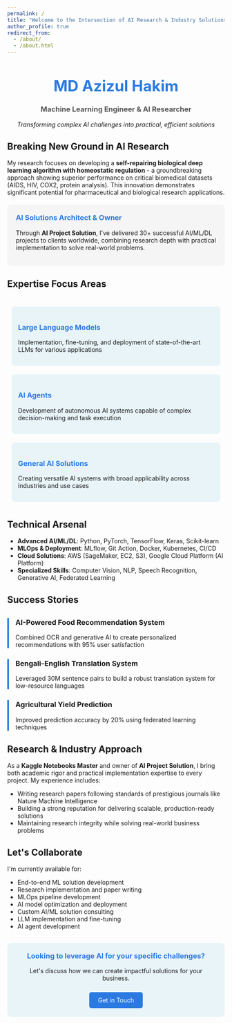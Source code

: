 ```yaml
---
permalink: /
title: "Welcome to the Intersection of AI Research & Industry Solutions"
author_profile: true
redirect_from: 
  - /about/
  - /about.html
---
```


<div style="text-align: center; margin-bottom: 30px;">
  <h1 style="color: #2a7ae2; font-size: 2.5em;">MD Azizul Hakim</h1>
  <h3 style="color: #555;">Machine Learning Engineer & AI Researcher</h3>
  <p><em>Transforming complex AI challenges into practical, efficient solutions</em></p>
</div>

## Breaking New Ground in AI Research

My research focuses on developing a **self-repairing biological deep learning algorithm with homeostatic regulation** - a groundbreaking approach showing superior performance on critical biomedical datasets (AIDS, HIV, COX2, protein analysis). This innovation demonstrates significant potential for pharmaceutical and biological research applications.

<div style="background-color: #f5f5f5; padding: 20px; border-radius: 10px; margin: 20px 0;">
  <h3 style="color: #2a7ae2; margin-top: 0;">AI Solutions Architect & Owner</h3>
  <p>Through <strong>AI Project Solution</strong>, I've delivered 30+ successful AI/ML/DL projects to clients worldwide, combining research depth with practical implementation to solve real-world problems.</p>
</div>

## Expertise Focus Areas

<div style="display: flex; flex-wrap: wrap; justify-content: space-between; margin: 30px 0;">
  <div style="flex: 1; min-width: 250px; margin: 10px; padding: 15px; background-color: #e8f4f8; border-radius: 8px;">
    <h3 style="color: #2a7ae2;">Large Language Models</h3>
    <p>Implementation, fine-tuning, and deployment of state-of-the-art LLMs for various applications</p>
  </div>
  <div style="flex: 1; min-width: 250px; margin: 10px; padding: 15px; background-color: #e8f4f8; border-radius: 8px;">
    <h3 style="color: #2a7ae2;">AI Agents</h3>
    <p>Development of autonomous AI systems capable of complex decision-making and task execution</p>
  </div>
  <div style="flex: 1; min-width: 250px; margin: 10px; padding: 15px; background-color: #e8f4f8; border-radius: 8px;">
    <h3 style="color: #2a7ae2;">General AI Solutions</h3>
    <p>Creating versatile AI systems with broad applicability across industries and use cases</p>
  </div>
</div>

## Technical Arsenal

- **Advanced AI/ML/DL**: Python, PyTorch, TensorFlow, Keras, Scikit-learn
- **MLOps & Deployment**: MLflow, Git Action, Docker, Kubernetes, CI/CD
- **Cloud Solutions**: AWS (SageMaker, EC2, S3), Google Cloud Platform (AI Platform)
- **Specialized Skills**: Computer Vision, NLP, Speech Recognition, Generative AI, Federated Learning

## Success Stories

<div style="margin: 30px 0;">
  <div style="margin-bottom: 25px; border-left: 4px solid #2a7ae2; padding-left: 15px;">
    <h3>AI-Powered Food Recommendation System</h3>
    <p>Combined OCR and generative AI to create personalized recommendations with 95% user satisfaction</p>
  </div>
  
  <div style="margin-bottom: 25px; border-left: 4px solid #2a7ae2; padding-left: 15px;">
    <h3>Bengali-English Translation System</h3>
    <p>Leveraged 30M sentence pairs to build a robust translation system for low-resource languages</p>
  </div>
  
  <div style="margin-bottom: 25px; border-left: 4px solid #2a7ae2; padding-left: 15px;">
    <h3>Agricultural Yield Prediction</h3>
    <p>Improved prediction accuracy by 20% using federated learning techniques</p>
  </div>
</div>

## Research & Industry Approach

As a **Kaggle Notebooks Master** and owner of **AI Project Solution**, I bring both academic rigor and practical implementation expertise to every project. My experience includes:

- Writing research papers following standards of prestigious journals like Nature Machine Intelligence
- Building a strong reputation for delivering scalable, production-ready solutions
- Maintaining research integrity while solving real-world business problems

## Let's Collaborate

I'm currently available for:

- End-to-end ML solution development
- Research implementation and paper writing
- MLOps pipeline development
- AI model optimization and deployment
- Custom AI/ML solution consulting
- LLM implementation and fine-tuning
- AI agent development

<div style="background-color: #e8f4f8; padding: 20px; border-radius: 10px; margin: 30px 0; text-align: center;">
  <h3 style="color: #2a7ae2; margin-top: 0;">Looking to leverage AI for your specific challenges?</h3>
  <p>Let's discuss how we can create impactful solutions for your business.</p>
  <a href="mailto:your.email@example.com" style="display: inline-block; background-color: #2a7ae2; color: white; padding: 10px 20px; text-decoration: none; border-radius: 5px; margin-top: 10px;">Get in Touch</a>
</div>

<script>
  // This script can be used to add any interactive elements to your page
  document.addEventListener('DOMContentLoaded', function() {
    // Add any JavaScript functionality here
  });
</script>